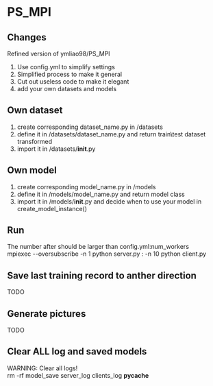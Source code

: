 # PS_MPI

## Changes  
Refined version of ymliao98/PS_MPI   
1. Use config.yml to simplify settings  
2. Simplified process to make it general  
3. Cut out useless code to make it elegant  
4. add your own datasets and models  

## Own dataset  
1. create corresponding dataset_name.py in /datasets  
2. define it in /datasets/dataset_name.py and return train\test dataset transformed  
3. import it in /datasets/__init__.py


## Own model
1. create corresponding model_name.py in /models  
2. define it in /models/model_name.py and return model class 
3. import it in /models/__init__.py and decide when to use your model in create_model_instance()


## Run
The number after should be larger than config.yml:num_workers  
mpiexec --oversubscribe -n 1 python server.py : -n 10 python client.py  


## Save last training record to anther direction  
TODO  


## Generate pictures  
TODO  


## Clear ALL log and saved models  
WARNING: Clear all logs!  
rm -rf model_save server_log clients_log  __pycache__ 